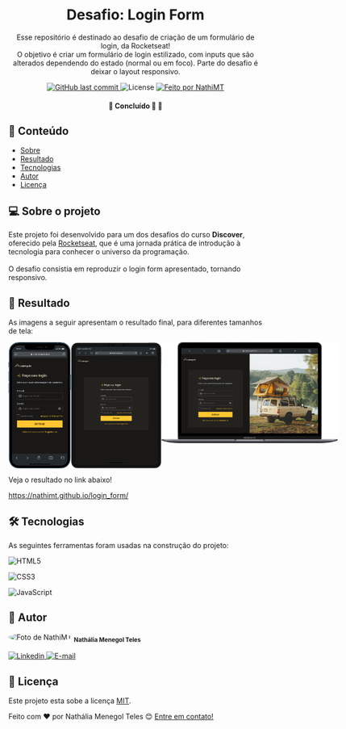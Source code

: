 <h1 align="center">Desafio: Login Form</h1>

<p align="center">
  Esse repositório é destinado ao desafio de criação de um formulário de login, da Rocketseat!
  <br>
  O objetivo é criar um formulário de login estilizado, com inputs que são alterados dependendo do estado (normal ou em foco). Parte do desafio é deixar o layout responsivo.
</p>

<p align="center">

  <a href="https://github.com/NathiMT/login_form/commits/main">
      <img alt="GitHub last commit" src="https://img.shields.io/github/last-commit/NathiMT/login_form/main">
  </a>

  <img alt="License" src="https://img.shields.io/badge/license-MIT-brightgreen">

  <a href="https://github.com/NathiMT">
      <img alt="Feito por NathiMT" src="https://img.shields.io/badge/feito%20por-NathiMT-%237519C1">
  </a>
 
 </p>

<h4 align="center">
	🚧   Concluído 🚀 🚧
</h4>

## 📌 Conteúdo

   * <a href="#-sobre-o-projeto">Sobre</a>
   * <a href="#-resultado">Resultado</a>
   * <a href="#-tecnologias">Tecnologias</a>
   * <a href="#-autor">Autor</a>
   * <a href="#user-content--licença">Licença</a>

## 💻 Sobre o projeto

Este projeto foi desenvolvido para um dos desafios do curso **Discover**, oferecido pela [Rocketseat](https://blog.rocketseat.com.br/primeira-next-level-week/), que é uma jornada prática de introdução à tecnologia para conhecer o universo da programação.
<br>
<br>
O desafio consistia em reproduzir o login form apresentado, tornando responsivo. 

## 🌟 Resultado

As imagens a seguir apresentam o resultado final, para diferentes tamanhos de tela:

<div style="display:flex">
  <img src='https://github.com/NathiMT/login_form/blob/main/assets/images-readme/mobile-login-form.png' alt = 'Celular' height = '250px'>
  <img src='https://github.com/NathiMT/login_form/blob/main/assets/images-readme/tablet-login-form.png' alt = 'Tablet' height = '250px'>
  <img src='https://github.com/NathiMT/login_form/blob/main/assets/images-readme/desktop-login-form.png' alt = 'Desktop' height = '200px'>
</div>

Veja o resultado no link abaixo!

https://nathimt.github.io/login_form/

## 🛠 Tecnologias

As seguintes ferramentas foram usadas na construção do projeto:

![HTML5](https://img.shields.io/badge/HTML5-E34F26?style=for-the-badge&logo=html5&logoColor=white)

![CSS3](https://img.shields.io/badge/CSS3-1572B6?style=for-the-badge&logo=css3&logoColor=white)

![JavaScript](https://img.shields.io/badge/JavaScript-323330?style=for-the-badge&logo=javascript&logoColor=F7DF1E)

## 🦸 Autor

<img style="border-radius: 50%;" src="https://avatars.githubusercontent.com/NathiMT" width="100px;" alt="Foto de NathiMT"/>
<sub><b>Nathália Menegol Teles</b></sub></a> <a href="https://github.com/NathiMT"></a>
<br>
<br>
<a href="https://www.linkedin.com/in/nath%C3%A1lia-menegol-teles-3a66b31a0/">
  <img src='https://img.shields.io/badge/LinkedIn-0077B5?style=for-the-badge&logo=linkedin&logoColor=white' alt = 'Linkedin' height = '30'>
</a>
<a href="mailto:nmteles@ucs.br">
  <img src='https://img.shields.io/badge/Gmail-D14836?style=for-the-badge&logo=gmail&logoColor=white' alt = 'E-mail' height = '30'>
</a>

## 📝 Licença

Este projeto esta sobe a licença [MIT](./LICENSE).

Feito com ❤️ por Nathália Menegol Teles 😊 [Entre em contato!](https://www.linkedin.com/in/nath%C3%A1lia-menegol-teles-3a66b31a0/)
